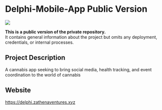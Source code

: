 # Delphi-Mobile-App Public Version

![](https://avatars.githubusercontent.com/u/125342283?s=400&v=4)

**This is a public version of the private repository.**  
It contains general information about the project but omits any deployment, credentials, or internal processes.

## Project Description
A cannabis app seeking to bring social media, health tracking, and event coordination to the world of cannabis

## Website
https://delphi.zathenaventures.xyz


